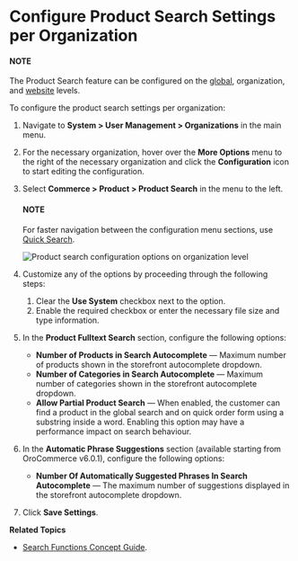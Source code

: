<a id="sys-users-organization-commerce-products-search"></a>

# Configure Product Search Settings per Organization

#### NOTE
The Product Search feature can be configured on the [global](../../../../../configuration/commerce/product/global-product-search.md#configuration-guide-commerce-configuration-product-search), organization, and [website](../../../../../websites/web-configuration/commerce/product/website-product-search.md#sys-websites-commerce-products-search) levels.

To configure the product search settings per organization:

1. Navigate to **System > User Management > Organizations** in the main menu.
2. For the necessary organization, hover over the <i class="fa fa-ellipsis-h fa-lg" aria-hidden="true"></i> **More Options** menu to the right of the necessary organization and click the <i class="fas fa-cog" aria-hidden="true"></i> **Configuration** icon to start editing the configuration.
3. Select **Commerce > Product > Product Search** in the menu to the left.

   #### NOTE
   For faster navigation between the configuration menu sections, use [Quick Search](../../../../../configuration/quick-search.md#user-guide-system-configuration-quick-search).

   ![Product search configuration options on organization level](user/img/system/user_management/org_configuration/products/org-product-search.png)
4. Customize any of the options by proceeding through the following steps:
   1. Clear the **Use System** checkbox next to the option.
   2. Enable the required checkbox or enter the necessary file size and type information.
5. In the **Product Fulltext Search** section, configure the following options:
   * **Number of Products in Search Autocomplete** — Maximum number of products shown in the storefront autocomplete dropdown.
   * **Number of Categories in Search Autocomplete** — Maximum number of categories shown in the storefront autocomplete dropdown.
   * **Allow Partial Product Search** — When enabled, the customer can find a product in the global search and on quick order form using a substring inside a word. Enabling this option may have a performance impact on search behaviour.
6. In the **Automatic Phrase Suggestions** section (available starting from OroCommerce v6.0.1), configure the following options:
   * **Number Of Automatically Suggested Phrases In Search Autocomplete** — The maximum number of suggestions displayed in the storefront autocomplete dropdown.
7. Click **Save Settings**.

**Related Topics**

* [Search Functions Concept Guide](../../../../../../../concept-guides/catalog-promotions/search/index.md#user-guide-getting-started-search).

<!-- fa-bars = fa-navicon -->
<!-- Ic Tiles is used as Set As Default in saved views, and as tiles in display layout options -->
<!-- IcPencil refers to Rename in Commerce and Inline Editing in CRM -->
<!-- Check mark in the square. -->
<!-- SortDesc is also used as drop-down arrow -->
<!-- A -->
<!-- B -->
<!-- C -->
<!-- D -->
<!-- E -->
<!-- F -->
<!-- G -->
<!-- H -->
<!-- I -->
<!-- L -->
<!-- M -->
<!-- P -->
<!-- R -->
<!-- S -->
<!-- T -->
<!-- U -->
<!-- Z -->
